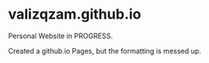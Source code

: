 # valizqzam.github.io

Personal Website in PROGRESS. 

Created a github.io Pages, but the formatting is messed up. 
